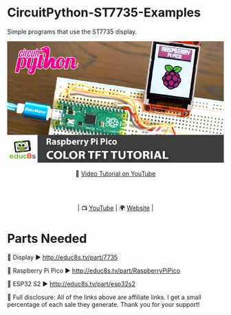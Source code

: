 # CircuitPython-ST7735-Examples

Simple programs that use the ST7735 display.


<p align="center">
  <img src="preview.jpg" alt="ST7735 DISPLAY CIRCUITPYTHON" width="800">
</p>

<p align="center">
🎥 <a href="https://youtu.be/KaGHxvVnKQ4">Video Tutorial on YouTube</a>
</p>

<br>
<br>
<p align="center">
| 📺 <a href="https://www.youtube.com/educ8s">YouTube</a>
| 🌍 <a href="http://www.educ8s.tv">Website</a> | <br>
</p>


# Parts Needed
🛒 Display ▶ http://educ8s.tv/part/7735

🛒 Raspberry Pi Pico ▶ http://educ8s.tv/part/RaspberryPiPico

🛒 ESP32 S2 ▶ http://educ8s.tv/part/esp32s2

💖 Full disclosure: All of the links above are affiliate links. I get a small percentage of each sale they generate. Thank you for your support!


